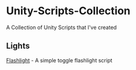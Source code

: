 # Unity-Scripts-Collection
A Collection of Unity Scripts that I've created

## Lights

[Flashlight](https://github.com/Christopher-Robinson210/Flashlight) - A simple toggle flashlight script
